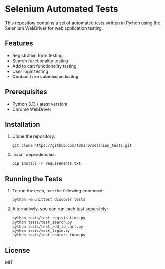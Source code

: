 # Selenium Automated Tests

This repository contains a set of automated tests written in Python using the Selenium WebDriver for web application testing.

## Features
- Registration form testing
- Search functionality testing
- Add to cart functionality testing
- User login testing
- Contact form submission testing

## Prerequisites
- Python 3.13 (latest version)
- Chrome WebDriver

## Installation

1. Clone the repository:
    ```
    git clone https://github.com/T0S1r0/selenium_tests.git
    ```

2. Install dependencies:
    ```
    pip install -r requirements.txt
    ```

## Running the Tests

1. To run the tests, use the following command:
    ```
    python -m unittest discover tests
    ```

2. Alternatively, you can run each test separately:
    ```
    python tests/test_registration.py
    python tests/test_search.py
    python tests/test_add_to_cart.py
    python tests/test_login.py
    python tests/test_contact_form.py
    ```

## License
MIT
